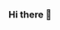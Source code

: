 ### Hi there 👋

<!--
**hayden7857/hayden7857** is a ✨ _special_ ✨ repository because its `README.md` (this file) appears on your GitHub profile.

Here are some ideas to get you started:

- 🔭 I’m currently working on a software developement bootcamp by TechElevator
- 🌱 I’m currently learning Javascript and Java
- 💬 Ask me about my family!
- 📫 How to reach me: tommyhadyen78@gmail.com
- ⚡ Fun fact: I used to be a plumber who specialized in drain unclogging (toilet clogs)
-->
